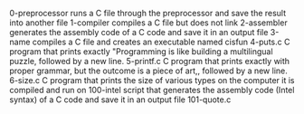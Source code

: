 0-preprocessor runs a C file through the preprocessor and save the result into another file
1-compiler compiles a C file but does not link
2-assembler generates the assembly code of a C code and save it in an output file
3-name compiles a C file and creates an executable named cisfun
4-puts.c C program that prints exactly "Programming is like building a multilingual puzzle, followed by a new line.
5-printf.c C program that prints exactly with proper grammar, but the outcome is a piece of art,, followed by a new line.
6-size.c C program that prints the size of various types on the computer it is compiled and run on
100-intel script that generates the assembly code (Intel syntax) of a C code and save it in an output file
101-quote.c 
